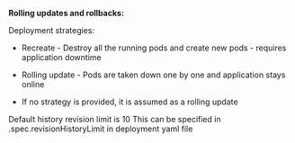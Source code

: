 **Rolling updates and rollbacks:**

Deployment strategies:

- Recreate - Destroy all the running pods and create new pods - requires application downtime
- Rolling update - Pods are taken down one by one and application stays online

- If no strategy is provided, it is assumed as a rolling update

Default history revision limit is 10
This can be specified in .spec.revisionHistoryLimit in deployment yaml file

